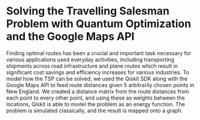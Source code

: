 # Solving the Travelling Salesman Problem with Quantum Optimization and the Google Maps API #
Finding optimal routes has been a crucial and important task necessary for various applications used everyday activities, including transporting shipments across road infrastructure and plane routes which result in significant cost savings and efficiency increases for various industries. To model how the TSP can be solved, we used the Qiskit SDK along with the Google Maps API to feed route distances given 5 arbitrarily chosen points in New England. We created a distance matrix from the route distances from each point to every other point, and using these as weights between the locations, Qiskit is able to model the problem as an energy function. The problem is simulated classically, and the result is mapped onto a graph. 

